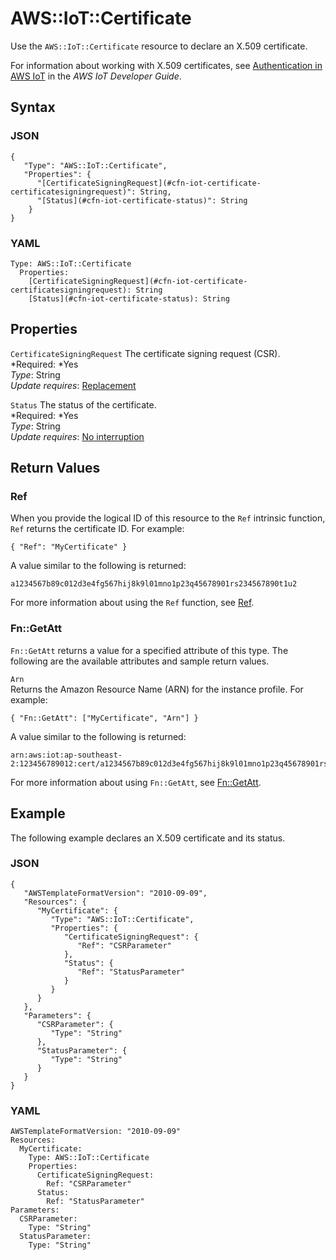 # AWS::IoT::Certificate<a name="aws-resource-iot-certificate"></a>

Use the `AWS::IoT::Certificate` resource to declare an X\.509 certificate\.

For information about working with X\.509 certificates, see [Authentication in AWS IoT](http://docs.aws.amazon.com/iot/latest/developerguide/identity-in-iot.html) in the *AWS IoT Developer Guide*\.

## Syntax<a name="w3ab2c21c10d743b7"></a>

### JSON<a name="aws-resource-iot-certificate-syntax.json"></a>

```
{
   "Type": "AWS::IoT::Certificate",
   "Properties": {
      "[CertificateSigningRequest](#cfn-iot-certificate-certificatesigningrequest)": String,
      "[Status](#cfn-iot-certificate-status)": String
    }
}
```

### YAML<a name="aws-resource-iot-certificate-syntax.yaml"></a>

```
Type: AWS::IoT::Certificate
  Properties:
    [CertificateSigningRequest](#cfn-iot-certificate-certificatesigningrequest): String
    [Status](#cfn-iot-certificate-status): String
```

## Properties<a name="w3ab2c21c10d743b9"></a>

`CertificateSigningRequest`  <a name="cfn-iot-certificate-certificatesigningrequest"></a>
The certificate signing request \(CSR\)\.  
*Required: *Yes  
*Type*: String  
*Update requires*: [Replacement](using-cfn-updating-stacks-update-behaviors.md#update-replacement)

`Status`  <a name="cfn-iot-certificate-status"></a>
The status of the certificate\.  
*Required: *Yes  
*Type*: String  
*Update requires*: [No interruption](using-cfn-updating-stacks-update-behaviors.md#update-no-interrupt)

## Return Values<a name="w3ab2c21c10d743c11"></a>

### Ref<a name="w3ab2c21c10d743c11b2"></a>

When you provide the logical ID of this resource to the `Ref` intrinsic function, `Ref` returns the certificate ID\. For example:

```
{ "Ref": "MyCertificate" }
```

A value similar to the following is returned:

```
a1234567b89c012d3e4fg567hij8k9l01mno1p23q45678901rs234567890t1u2
```

For more information about using the `Ref` function, see [Ref](intrinsic-function-reference-ref.md)\.

### Fn::GetAtt<a name="w3ab2c21c10d743c11b4"></a>

`Fn::GetAtt` returns a value for a specified attribute of this type\. The following are the available attributes and sample return values\.

`Arn`  
Returns the Amazon Resource Name \(ARN\) for the instance profile\. For example:  

```
{ "Fn::GetAtt": ["MyCertificate", "Arn"] }
```
A value similar to the following is returned:  

```
arn:aws:iot:ap-southeast-2:123456789012:cert/a1234567b89c012d3e4fg567hij8k9l01mno1p23q45678901rs234567890t1u2
```

For more information about using `Fn::GetAtt`, see [Fn::GetAtt](intrinsic-function-reference-getatt.md)\.

## Example<a name="w3ab2c21c10d743c13"></a>

The following example declares an X\.509 certificate and its status\.

### JSON<a name="aws-resource-iot-certificate-example.json"></a>

```
{
   "AWSTemplateFormatVersion": "2010-09-09",
   "Resources": {
      "MyCertificate": {
         "Type": "AWS::IoT::Certificate",
         "Properties": {
            "CertificateSigningRequest": {
               "Ref": "CSRParameter"
            },
            "Status": {
               "Ref": "StatusParameter"
            }
         }
      }
   },
   "Parameters": {
      "CSRParameter": {
         "Type": "String"
      },
      "StatusParameter": {
         "Type": "String"
      }
   }
}
```

### YAML<a name="aws-resource-iot-certificate-example.yaml"></a>

```
AWSTemplateFormatVersion: "2010-09-09"
Resources: 
  MyCertificate: 
    Type: AWS::IoT::Certificate
    Properties: 
      CertificateSigningRequest: 
        Ref: "CSRParameter"
      Status: 
        Ref: "StatusParameter"
Parameters: 
  CSRParameter: 
    Type: "String"
  StatusParameter: 
    Type: "String"
```
